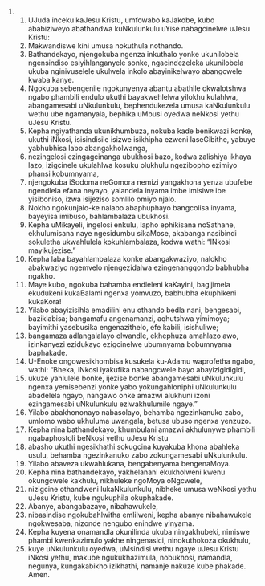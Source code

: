 <ol>
  <li>
    <ol>
      <li>UJuda inceku kaJesu Kristu, umfowabo kaJakobe, kubo ababiziweyo abathandwa kuNkulunkulu uYise nabagcinelwe uJesu Kristu:</li>
      <li>Makwandiswe kini umusa nokuthula nothando.</li>
      <li>Bathandekayo, njengokuba ngenza inkuthalo yonke ukunilobela ngensindiso esiyihlanganyele sonke, ngacindezeleka ukunilobela ukuba nginivuselele ukulwela inkolo abayinikelwayo abangcwele kwaba kanye.</li>
      <li>Ngokuba sebengenile ngokunyenya abantu abathile okwalotshwa ngabo phambili endulo ukuthi bayakwehlelwa yilokhu kulahlwa, abangamesabi uNkulunkulu, bephendukezela umusa kaNkulunkulu wethu ube ngamanyala, bephika uMbusi oyedwa neNkosi yethu uJesu Kristu.</li>
      <li>Kepha ngiyathanda ukunikhumbuza, nokuba kade benikwazi konke, ukuthi iNkosi, isisindisile isizwe isikhipha ezweni laseGibithe, yabuye yabhubhisa labo abangakholwanga,</li>
      <li>nezingelosi ezingagcinanga ubukhosi bazo, kodwa zalishiya ikhaya lazo, izigcinele ukulahlwa kosuku olukhulu ngezibopho ezimiyo phansi kobumnyama,</li>
      <li>njengokuba iSodoma neGomora nemizi yangakhona yenza ubufebe ngendlela efana neyayo, yalandela inyama imbe imisiwe ibe yisiboniso, izwa isijeziso somlilo omiyo njalo.</li>
      <li>Nokho ngokunjalo-ke nalabo abaphuphayo bangcolisa inyama, bayeyisa imibuso, bahlambalaza ubukhosi.</li>
      <li>Kepha uMikayeli, ingelosi enkulu, lapho ephikisana noSathane, ekhulumisana naye ngesidumbu sikaMose, akabanga nasibindi sokuletha ukwahlulela kokuhlambalaza, kodwa wathi: “INkosi mayikujezise.”</li>
      <li>Kepha laba bayahlambalaza konke abangakwaziyo, nalokho abakwaziyo ngemvelo njengezidalwa ezingenangqondo babhubha ngakho.</li>
      <li>Maye kubo, ngokuba bahamba endleleni kaKayini, bagijimela ekudukeni kukaBalami ngenxa yomvuzo, babhubha ekuphikeni kukaKora!</li>
      <li>Yilabo abayizisihla emadilini enu othando bedla nani, bengesabi, baziklabisa; bangamafu angenamanzi, aqhutshwa yimimoya; bayimithi yasebusika engenazithelo, efe kabili, isishuliwe;</li>
      <li>bangamaza adlangalalayo olwandle, ekhephuza amahlazo awo, izinkanyezi ezidukayo ezigcinelwe ubumnyama bobumnyama baphakade.</li>
      <li>U-Enoke ongowesikhombisa kusukela ku-Adamu waprofetha ngabo, wathi: “Bheka, iNkosi iyakufika nabangcwele bayo abayizigidigidi,</li>
      <li>ukuze yahlulele bonke, ijezise bonke abangamesabi uNkulunkulu ngenxa yemisebenzi yonke yabo yokungahloniphi uNkulunkulu abadelela ngayo, nangawo onke amazwi alukhuni izoni ezingamesabi uNkulunkulu eziwakhulumile ngaye.”</li>
      <li>Yilabo abakhononayo nabasolayo, behamba ngezinkanuko zabo, umlomo wabo ukhuluma uwangala, betusa ubuso ngenxa yenzuzo.</li>
      <li>Kepha nina bathandekayo, khumbulani amazwi akhulunywe phambili ngabaphostoli beNkosi yethu uJesu Kristu</li>
      <li>abasho ukuthi ngesikhathi sokugcina kuyakuba khona abahleka usulu, behamba ngezinkanuko zabo zokungamesabi uNkulunkulu.</li>
      <li>Yilabo abaveza ukwahlukana, bengabenyama bengenaMoya.</li>
      <li>Kepha nina bathandekayo, yakhelanani ekukholweni kwenu okungcwele kakhulu, nikhuleke ngoMoya oNgcwele,</li>
      <li>nizigcine othandweni lukaNkulunkulu, nibheke umusa weNkosi yethu uJesu Kristu, kube ngukuphila okuphakade.</li>
      <li>Abanye, abangabazayo, nibahawukele,</li>
      <li>nibasindise ngokubahlwitha emlilweni, kepha abanye nibahawukele ngokwesaba, nizonde nengubo enindwe yinyama.</li>
      <li>Kepha kuyena onamandla okunilinda ukuba ningakhubeki, nimiswe phambi kwenkazimulo yakhe ningenasici, ninokuthokoza okukhulu,</li>
      <li>kuye uNkulunkulu oyedwa, uMsindisi wethu ngaye uJesu Kristu iNkosi yethu, makube ngukukhazimula, nobukhosi, namandla, negunya, kungakabikho izikhathi, namanje nakuze kube phakade. Amen.</li>
    </ol>
  </li>
</ol>